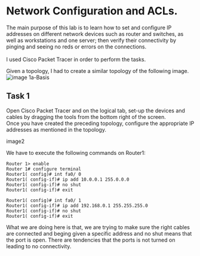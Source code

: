 # Network Configuration and ACLs.
The main purpose of this lab is to learn how to set and configure IP addresses on different network devices such as router and switches, as well as workstations and one server;
then verify their connectivity by pinging and seeing no reds or errors on the connections.<br /> <br />
I used Cisco Packet Tracer in order to perform the tasks. <br />

Given a topology, I had to create a similar topology of the following image. 
![image 1a-Basis](https://github.com/user-attachments/assets/c36881d2-15f7-4bcf-a2f5-b8bdf774e5b0)

## Task 1
Open Cisco Packet Tracer and on the logical tab, set-up the devices and cables by dragging the tools from the bottom right of the screen.<br />
Once you have created the preceding topology, configure the appropriate IP addresses as mentioned in the topology. 

image2

We have to execute the following commands on Router1:
```
Router 1> enable
Router 1# configure terminal
Router1( config)# int fa0/ 0 
Router1( config-if)# ip add 10.0.0.1 255.0.0.0 
Router1( config-if)# no shut 
Router1( config-if)# exit 

Router1( config)# int fa0/ 1 
Router1( config-if)# ip add 192.168.0.1 255.255.255.0 
Router1( config-if)# no shut 
Router1( config-if)# exit

```
What we are doing here is that, we are trying to make sure the right cables are connected and beging given a specific address and no shut means that the port is open.
There are tendencies that the ports is not turned on leading to no connectivity.

